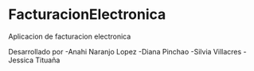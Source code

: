 # FacturacionElectronica
Aplicacion de facturacion electronica

Desarrollado por
-Anahi Naranjo Lopez
-Diana Pinchao
-Silvia Villacres
-Jessica Tituaña